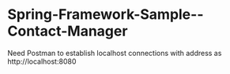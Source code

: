 # Spring-Framework-Sample--Contact-Manager
Need Postman to establish localhost connections with  address as http://localhost:8080
